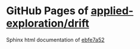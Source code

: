 GitHub Pages of [applied-exploration/drift](https://github.com/applied-exploration/drift.git)
===
Sphinx html documentation of [ebfe7a52](https://github.com/applied-exploration/drift/tree/ebfe7a52ddf3e4de759c8fe69fe0e0c7c9af71fc)
